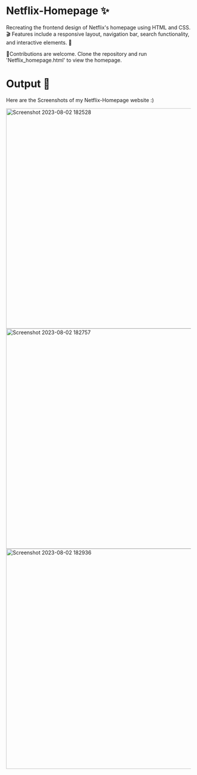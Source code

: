 # Netflix-Homepage ✨
Recreating the frontend design of Netflix's homepage using HTML and CSS. 🎬
Features include a responsive layout, navigation bar, search functionality, and interactive elements. 🍿

 🌟Contributions are welcome. Clone the repository and run 'Netflix_homepage.html' to view the homepage.

# Output 🎥
Here are the Screenshots of my Netflix-Homepage website :)

<img width="600" alt="Screenshot 2023-08-02 182528" src="https://github.com/snow369/Netflix-Homepage-Clone/assets/115411589/ae29f51a-410c-4015-97d2-7b32640a1b23">

<img width="600" alt="Screenshot 2023-08-02 182757" src="https://github.com/snow369/Netflix-Homepage-Clone/assets/115411589/4c185a40-71c4-43ad-a468-378edcefaa46">

<img width="600" alt="Screenshot 2023-08-02 182936" src="https://github.com/snow369/Netflix-Homepage-Clone/assets/115411589/9d6c8077-ced3-439d-9016-a367771c83e6">
